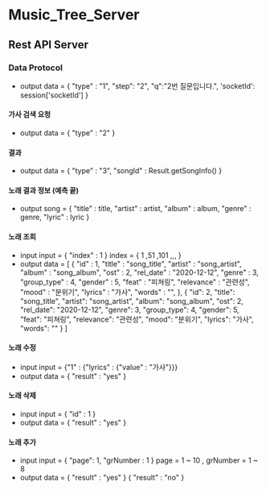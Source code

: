 # Music_Tree_Server

## Rest API Server

### Data Protocol
- output
    data = {
                "type" : "1",
                "step": "2",
                "q":"2번 질문입니다.",
                'socketId': session['socketId']
            }
            
#### 가사 검색 요청
- output
    data = {
                "type" : "2"
            }
#### 결과
- output
    data = {
                "type" : "3",
                "songId" : Result.getSongInfo()
            }
#### 노래 결과 정보 (예측 끝)
- output
    song = {
        "title" : title,
        "artist" : artist,
        "album" : album,
        "genre" : genre,
        "lyric" : lyric
    }
    
 #### 노래 조회
 - input 
     input = { "index" : 1 } 
     index = { 1 ,51 ,101 ,,, }
 - output
     data = [
        {
            "id" : 1,
            "title" : "song_title",
            "artist" : "song_artist",
            "album" : "song_album",
            "ost" : 2,
            "rel_date" : "2020-12-12",
            "genre" : 3,
            "group_type" : 4,
            "gender" : 5,
            "feat" : "피쳐링",
            "relevance" : "관련성",
            "mood" : "분위기",
            "lyrics" : "가사",
            "words" : "",
         },
        {
            "id": 2,
            "title": "song_title",
            "artist": "song_artist",
            "album": "song_album",
            "ost": 2,
            "rel_date": "2020-12-12",
            "genre": 3,
            "group_type": 4,
            "gender": 5,
            "feat": "피쳐링",
            "relevance": "관련성",
            "mood": "분위기",
            "lyrics": "가사",
            "words": ""
        }
    ]

#### 노래 수정
- input
    input = {"1" : {"lyrics" : {"value" : "가사"}}}
- output
    data = { "result" : "yes" } 
    
#### 노래 삭제
- input
    input = { "id" : 1 }
- output
    data = { "result" : "yes" }

#### 노래 추가
- input
    input = {
                "page": 1,
                "grNumber : 1
            }
    page = 1 ~ 10 , grNumber = 1 ~ 8 
- output
    data = { "result" : "yes" } 
            { "result" : "no" }

